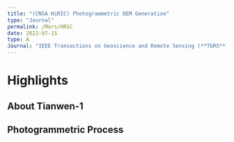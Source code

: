 ```yaml
---
title: "(CNSA HiRIC) Photogrammetric DEM Generation"
type: "Journal"
permalink: /Mars/HRSC
date: 2022-07-15
type: A
Journal: "IEEE Transactions on Geoscience and Remote Sensing (**TGRS**)"
---
```


# Highlights

## About Tianwen-1

## Photogrammetric Process

